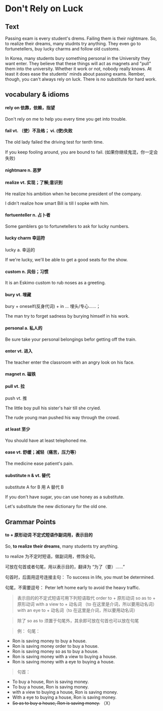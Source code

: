 # Don't Rely on Luck

## Text

Passing exam is every student's drems. Failing them is their nightmare. So, to realize their dreams, many studnts try anything. They even go to fortunetellers, buy lucky charms and follow old customs.  

In Korea, many students bury something personal in the University they want enter. They believe that these things will act as magnets and "pull" them into the university. Whether it work or not, nobody really knows. At least it does ease the students' minds about passing exams. Rember, though, you can't always rely on luck. There is no substitute for hard work. 

## vocabulary & idioms

#### rely on 依靠，依赖，指望

Don't rely on me to help you every time you get into trouble.

#### fail vt. （使）不及格； vi. (使)失败

The old lady failed the driving test for tenth time.

If you keep fooling around, you are bound to fail.
(如果你继续鬼混，你一定会失败)

#### nightmare n. 恶梦

#### realize vt. 实现；了解;意识到

He realize his ambition when he become president of the company.

I didn't realize how smart Bill is till I sopke with him.  

#### fortuenteller n. 占卜者

Some gamblers go to fortunetellers to ask for lucky numbers.  

#### lucky charm 幸运符

lucky a. 幸运的

If we're lucky, we'll be able to get a good seats for the show. 

#### custom n. 风俗；习惯

It is an Eskimo custom to rub noses as a greeting. 

#### bury vt. 埋藏

bury + oneself(反身代词) + in ...  埋头/专心……；

The man try to forget sadness by burying himself in his work. 

#### personal a. 私人的

Be sure take your personal belongings befor getting off the train. 

#### enter vt. 进入

The teacher enter the classroom with an angry look on his face. 

#### magnet n. 磁铁

#### pull vt. 拉

push vt. 推

The little boy pull his sister's hair till she cryied. 

The rude young man pushed his way through the crowd. 

#### at least 至少

You should have at least telephoned me.

#### ease vt. 舒缓；减轻（痛苦，压力等）

The medicine ease patient's pain. 

#### substitute n & vt. 替代

substitute A for B  用 A 替代 B 

If you don't have sugar, you can use honey as a substitute.

Let's substitute the new dictionary for the old one. 

## Grammar Points

#### to + 原形动词 不定式短语作副词用，表示目的

So, **to realize their dreams**, many students try anything.

to realize 为不定时短语，做副词用，修饰全句。

可放在句首或者句尾，用以表示目的，翻译为 “为了（要）……” 

句首时，后面用逗号连接主句：
To success in life, you must be determined.

句尾，不需要逗号：
Peter left home early to avoid the heavy traffic. 

> 表示目的的不定式短语可用下列短语取代
order to + 原形动词
so as to + 原形动词
with a view to + 动名词 （to 在这里是介词，所以要用动名词）
with an eye to + 动名词（to 在这里是介词，所以要用动名词）

> 除了 so as to 须置于句尾外，其余即可放在句首也可以放在句尾

> 例：
> 句尾：
* Ron is saving money to buy a house.  
* Ron is saving money order to buy a house.
* Ron is saving money so as to buy a house.
* Ron is saving money with a view to buying a house.
* Ron is saving money with a eye to buying a house.

> 句首：
* To buy a house, Ron is saving money.
* To buy a house, Ron is saving money. 
* with a view to buying a house, Ron is saving money.
* With a eye to buying a house, Ron is saving money.
* ~~So as to buy a house, Ron is saving money.~~ （X）




